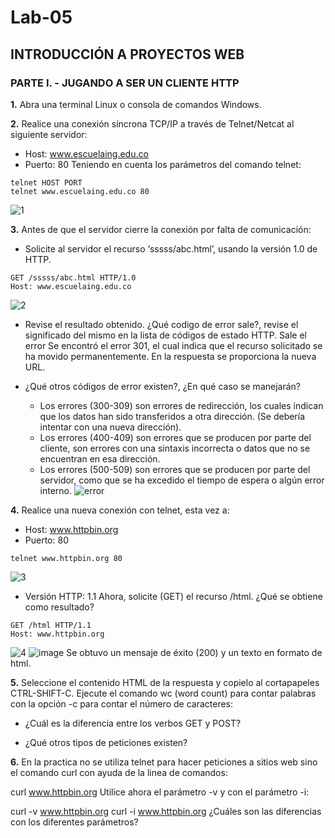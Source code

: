 # Lab-05

## INTRODUCCIÓN A PROYECTOS WEB

### PARTE I. - JUGANDO A SER UN CLIENTE HTTP

**1.** Abra una terminal Linux o consola de comandos Windows.

**2.** Realice una conexión síncrona TCP/IP a través de Telnet/Netcat al siguiente servidor:
* Host: www.escuelaing.edu.co
* Puerto: 80
Teniendo en cuenta los parámetros del comando telnet:
``` 
telnet HOST PORT
telnet www.escuelaing.edu.co 80
```
![1](https://user-images.githubusercontent.com/79550161/156277528-e46dca35-f64c-481f-b2b9-5b1f13327915.JPG)


**3.** Antes de que el servidor cierre la conexión por falta de comunicación:
* Solicite al servidor el recurso ‘sssss/abc.html’, usando la versión 1.0 de HTTP.
```
GET /sssss/abc.html HTTP/1.0
Host: www.escuelaing.edu.co
```
![2](https://user-images.githubusercontent.com/79550161/156670642-d04d1afc-d29d-4a6f-bfdf-2f54b493e0e3.JPG)

* Revise el resultado obtenido. ¿Qué codigo de error sale?, revise el significado del mismo en la lista de códigos de estado HTTP.
Sale el error
Se encontró el error 301, el cual indica que el recurso solicitado se ha movido permanentemente. En la respuesta se proporciona la nueva URL.

* ¿Qué otros códigos de error existen?, ¿En qué caso se manejarán?
  - Los errores (300-309) son errores de redirección, los cuales indican que los datos han sido transferidos a otra dirección. (Se debería intentar con una nueva dirección).
  - Los errores (400-409) son errores que se producen por parte del cliente, son errores con una sintaxis incorrecta o datos que no se encuentran en esa dirección.
  - Los errores (500-509) son errores que se producen por parte del servidor, como que se ha excedido el tiempo de espera o algún error interno.
![error](https://user-images.githubusercontent.com/79550161/156484351-ab5d397f-d2ab-4a03-94c2-dd0b0a59bd87.png)


**4.** Realice una nueva conexión con telnet, esta vez a:
* Host: www.httpbin.org
* Puerto: 80
```
telnet www.httpbin.org 80
```
![3](https://user-images.githubusercontent.com/79550161/156677313-62d14d10-d776-4530-98b2-2621853ce736.JPG)

* Versión HTTP: 1.1
Ahora, solicite (GET) el recurso /html. ¿Qué se obtiene como resultado?
```
GET /html HTTP/1.1
Host: www.httpbin.org
```
![4](https://user-images.githubusercontent.com/79550161/156677340-60d99423-7d16-4f74-ae2a-b4691f338a2e.JPG)
![image](https://user-images.githubusercontent.com/79550161/156684513-1dc212b2-5f10-43e3-b0d0-74330efb5556.png)
Se obtuvo un mensaje de éxito (200) y un texto en formato de html.

**5.** Seleccione el contenido HTML de la respuesta y copielo al cortapapeles CTRL-SHIFT-C. 
Ejecute el comando wc (word count) para contar palabras con la opción -c para contar el número de caracteres:


- ¿Cuál es la diferencia entre los verbos GET y POST? 

- ¿Qué otros tipos de peticiones existen?


**6.** En la practica no se utiliza telnet para hacer peticiones a sitios web sino el comando curl con ayuda de la linea de comandos:

curl www.httpbin.org
Utilice ahora el parámetro -v y con el parámetro -i:

curl -v www.httpbin.org
curl -i www.httpbin.org
¿Cuáles son las diferencias con los diferentes parámetros?
